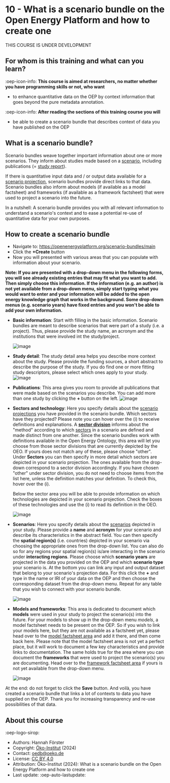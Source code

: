 # 10 - What is a scenario bundle on the Open Energy Platform and how to create one 
THIS COURSE IS UNDER DEVELOPMENT

## For whom is this training and what can you learn?

:oep-icon-info: **This course is aimed at researchers, no matter whether you have programming skills or not, who want**

- to enhance quantitative data on the OEP by context information that goes beyond the pure metadata annotation. 

:oep-icon-info: **After reading the sections of this training course you will**

- be able to create a scenario bundle that describes context of data you have published on the OEP

## What is a scenario bundle?

Scenario bundles weave together important information about one or more scenarios. They inform about studies made based on a [scenario](https://openenergyplatform.org/ontology/oeo/OEO_00000364/), including publications (= [study report](https://openenergyplatform.org/ontology/oeo/OEO_00020012/)).

If there is quantitative input data and / or output data available for a [scenario projection](https://openenergyplatform.org/ontology/oeo/OEO_00010262/), scenario bundles provide direct links to that data. 
Scenario bundles  also inform about models (if available as a model factsheet) and frameworks (if available as a framework factsheet) that were used to project a scenario into the future.
                                                                                                                                        
In a nutshell: A scenario bundle provides you with all relevant information to understand a scenario's context and to ease a potential re-use of quantitative data for your own purposes.

## How to create a scenario bundle
* Navigate to: https://openenergyplatform.org/scenario-bundles/main
* Click the **+Create** button 
* Now you will presented with various areas that you can populate with information about your scenario.

**Note: If you are presented with a drop-down menu in the following forms, you will see already existing entries that may fit what you want to add. Then simply choose this information. If the information (e.g. an author) is not yet available from a drop-down menu, simply start typing what you would want to enter and your information will be added to the open energy knowledge graph that works in the background. Some drop-down menus (e.g. scenario years) have fixed entries and you won't be able to add your own information.**



* **Basic information**:  Start with filling in the basic information. Scenario bundles are meant to describe scenarios that were part of a study (i.e. a project). Thus, please provide the study name, an acronym and the institutions that were involved int the study/project.

    ![image](../data/img/10_basic_information.JPG)



* **Study detail**: The study detail area helps you describe more context about the study. Please provide the funding sources, a short abstract to describe the purpose of the study. If you do find one or more fitting study descriptors, please select which ones apply to your study. 
    ![image](../data/img/10_study_detail.JPG)


* **Publications**: This area gives you room to provide all publications that were made based on the scenarios you describe. You can add more than one study by clicking the **+** button on the left. 
    ![image](../data/img/10_publications.JPG)

* **Sectors and technology**: Here you specify details about the [scenario projections](https://openenergyplatform.org/ontology/oeo/OEO_00010262/) you have provided in the scenario bundle. Which sectors have they projected? Please note you can hover over the (i) to receive definitions and explanations. A [**sector division**](https://openenergyplatform.org/ontology/oeo/OEO_00000368/) informs about the "method" according to which [sectors](https://openenergyplatform.org/ontology/oeo/OEO_00000367/) in a scenario are defined and made distinct from one another. Since the scenario bundles work with definitions available in the Open Energy Ontology, this area will let you choose from those sector divisions that are currently depicted by the OEO. If yours does not match any of these, please choose "other". Under **Sectors** you can then specify in more detail which sectors are depicted in your scenario projection. The ones available from the drop-down correspond to a sector division accordingly. If you have chosen "other" under sector division, you do not need to choose items from the list here, unless the definition matches your definition. To check this, hover over the (i). 

    Below the sector area you will be able to provide information on which technologies are depicted in your scenario projection. Check the boxes of these technologies and use the (i) to read its definition in the OEO. 

    ![image](../data/img/10_sectors.JPG)


* **Scenarios**: Here you specify details about the [scenarios](https://openenergyplatform.org/ontology/oeo/OEO_00000364/) depicted in your study.  Please provide a **name** and **acronym** for your scenario and describe its characteristics in the abstract field. You can then specify the **spatial region(s)** (i.e. countries) depicted in your scenario via choosing the appropriate ones from the drop-down list. You can also do so for any regions your spatial region(s) is/are interacting in the scenario under **interacting regions**. Please choose which **scenario years** are projected in the data you provided on the OEP and which **scenario type** your scenario is. 
At the bottom you can link any input and output dataset that belong to your scenario's projection data. For this click the **+** and type in the name or IRI of your data on the OEP and then choose the corresponding dataset from the drop-down menu. Repeat for any table that you wish to connect with your scenario bundle. 

    ![image](../data/img/10_scenarios.JPG)



* **Models and frameworks**: This area is dedicated to document which **models** were used in your study to project the scenario(s) into the future. For your models to show up in the drop-down menu *models*, a model factsheet needs to be present on the OEP. So if you wish to link your models here, but they are not available as a factsheet yet, please head over to the [model factsheet area](https://openenergyplatform.org/factsheets/models/) and add it there, and then come back here. Please note that the model factsheet area is not yet a perfect place, but it will work to document a few key characteristics and provide links to documentation. The same holds true for the area where you can document the  **frameworks** that were used to project the scenario(s) you are documenting. Head over to the [framework factsheet area](https://openenergyplatform.org/factsheets/frameworks/) if yours is not yet available from the drop-down menu. 

    ![image](../data/img/10_models.JPG)



At the end: do not forget to click the **Save** button. And voilà, you have created a scenario bundle that links a lot of contexts to data you have supplied on the OEP. Thank you for increasing transparency and re-use possibilities of that data.

## About this course

:oep-logo-sirop:

- Authors: Hannah Förster
- Copyright: [Öko-Institut](https://www.oeko.de) (2024)
- Contact: oedb@oeko.de
- License: [CC BY 4.0](https://creativecommons.org/licenses/by/4.0/deed.en)
- Attribution: Öko-Institut (2024): What is a scenario bundle on the Open Energy Platform and how to create one
- Last update: :oep-auto-lastupdate:
